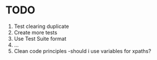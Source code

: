 # TODO
1. Test clearing duplicate
2. Create more tests
3. Use Test Suite format
4. ...
5. Clean code principles
-should i use variables for xpaths?